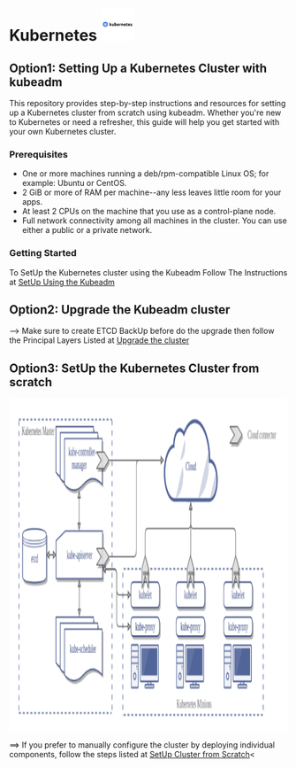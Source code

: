 <h1>Kubernetes <img src="images/kubernetes-logo.png" alt="Kubernetes logo" width="60" height="60"></h1>

## Option1: Setting Up a Kubernetes Cluster with kubeadm

This repository provides step-by-step instructions and resources for setting up a Kubernetes cluster from scratch using kubeadm. Whether you're new to Kubernetes or need a refresher, this guide will help you get started with your own Kubernetes cluster.

### Prerequisites

* One or more machines running a deb/rpm-compatible Linux OS; for example: Ubuntu or CentOS.
* 2 GiB or more of RAM per machine--any less leaves little room for your apps.
* At least 2 CPUs on the machine that you use as a control-plane node.
* Full network connectivity among all machines in the cluster. You can use either a public or a private network.

### Getting Started

To SetUp the Kubernetes cluster using the Kubeadm Follow The Instructions at <a href="https://github.com/mohamedbenaantar/Kubernetes-CKA/blob/main/SetUp-KubeadmCluster/Kubeadm-Install.md">SetUp Using the Kubeadm</a> 

## Option2: Upgrade the Kubeadm cluster

--> Make sure to create ETCD BackUp before do the upgrade then follow the Principal Layers Listed at <a href="https://github.com/mohamedbenaantar/Kubernetes-CKA/blob/main/SetUp-KubeadmCluster/Kubedm-Upgrade.md">Upgrade the cluster</a>

## Option3: SetUp the Kubernetes Cluster from scratch 

<p align="center">
<img src="images/kubernetes-architecture.png" alt="Kubernetes Architecture" width="600" height="600">
</p>

==> If you prefer to manually configure the cluster by deploying individual components, follow the steps listed at <a href="Cluster-HardWay">SetUp Cluster from Scratch</a><

